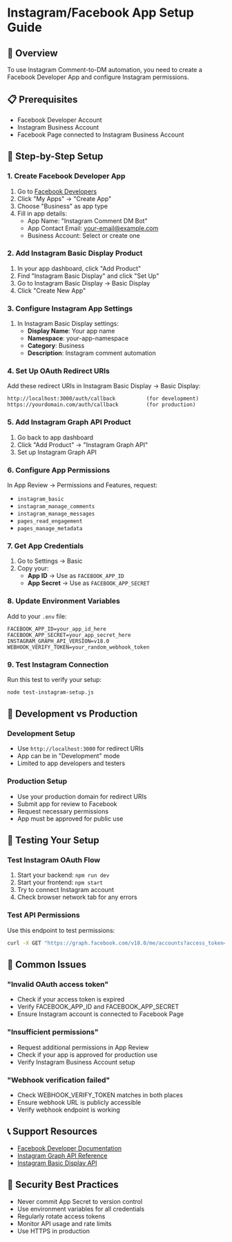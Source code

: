 # Instagram/Facebook App Setup Guide

## 🎯 Overview
To use Instagram Comment-to-DM automation, you need to create a Facebook Developer App and configure Instagram permissions.

## 📋 Prerequisites
- Facebook Developer Account
- Instagram Business Account
- Facebook Page connected to Instagram Business Account

## 🚀 Step-by-Step Setup

### 1. Create Facebook Developer App
1. Go to [Facebook Developers](https://developers.facebook.com/)
2. Click "My Apps" → "Create App"
3. Choose "Business" as app type
4. Fill in app details:
   - App Name: "Instagram Comment DM Bot"
   - App Contact Email: your-email@example.com
   - Business Account: Select or create one

### 2. Add Instagram Basic Display Product
1. In your app dashboard, click "Add Product"
2. Find "Instagram Basic Display" and click "Set Up"
3. Go to Instagram Basic Display → Basic Display
4. Click "Create New App"

### 3. Configure Instagram App Settings
1. In Instagram Basic Display settings:
   - **Display Name**: Your app name
   - **Namespace**: your-app-namespace
   - **Category**: Business
   - **Description**: Instagram comment automation

### 4. Set Up OAuth Redirect URIs
Add these redirect URIs in Instagram Basic Display → Basic Display:
```
http://localhost:3000/auth/callback          (for development)
https://yourdomain.com/auth/callback         (for production)
```

### 5. Add Instagram Graph API Product
1. Go back to app dashboard
2. Click "Add Product" → "Instagram Graph API"
3. Set up Instagram Graph API

### 6. Configure App Permissions
In App Review → Permissions and Features, request:
- `instagram_basic`
- `instagram_manage_comments`
- `instagram_manage_messages`
- `pages_read_engagement`
- `pages_manage_metadata`

### 7. Get App Credentials
1. Go to Settings → Basic
2. Copy your:
   - **App ID** → Use as `FACEBOOK_APP_ID`
   - **App Secret** → Use as `FACEBOOK_APP_SECRET`

### 8. Update Environment Variables
Add to your `.env` file:
```env
FACEBOOK_APP_ID=your_app_id_here
FACEBOOK_APP_SECRET=your_app_secret_here
INSTAGRAM_GRAPH_API_VERSION=v18.0
WEBHOOK_VERIFY_TOKEN=your_random_webhook_token
```

### 9. Test Instagram Connection
Run this test to verify your setup:
```bash
node test-instagram-setup.js
```

## 🔧 Development vs Production

### Development Setup
- Use `http://localhost:3000` for redirect URIs
- App can be in "Development" mode
- Limited to app developers and testers

### Production Setup
- Use your production domain for redirect URIs
- Submit app for review to Facebook
- Request necessary permissions
- App must be approved for public use

## 🧪 Testing Your Setup

### Test Instagram OAuth Flow
1. Start your backend: `npm run dev`
2. Start your frontend: `npm start`
3. Try to connect Instagram account
4. Check browser network tab for any errors

### Test API Permissions
Use this endpoint to test permissions:
```bash
curl -X GET "https://graph.facebook.com/v18.0/me/accounts?access_token=YOUR_ACCESS_TOKEN"
```

## 🚨 Common Issues

### "Invalid OAuth access token"
- Check if your access token is expired
- Verify FACEBOOK_APP_ID and FACEBOOK_APP_SECRET
- Ensure Instagram account is connected to Facebook Page

### "Insufficient permissions"
- Request additional permissions in App Review
- Check if your app is approved for production use
- Verify Instagram Business Account setup

### "Webhook verification failed"
- Check WEBHOOK_VERIFY_TOKEN matches in both places
- Ensure webhook URL is publicly accessible
- Verify webhook endpoint is working

## 📞 Support Resources
- [Facebook Developer Documentation](https://developers.facebook.com/docs/)
- [Instagram Graph API Reference](https://developers.facebook.com/docs/instagram-api/)
- [Instagram Basic Display API](https://developers.facebook.com/docs/instagram-basic-display-api/)

## 🔐 Security Best Practices
- Never commit App Secret to version control
- Use environment variables for all credentials
- Regularly rotate access tokens
- Monitor API usage and rate limits
- Use HTTPS in production